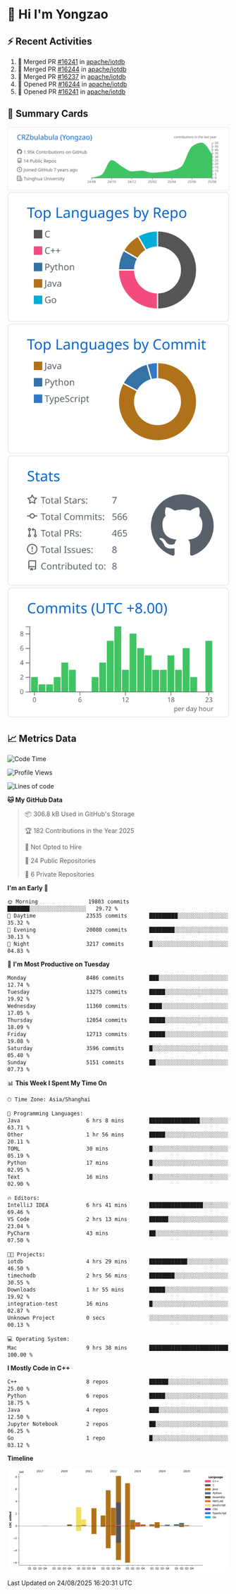# 👋 Hi I'm Yongzao

## ⚡ Recent Activities
<!--START_SECTION:activity-->
1. 🎉 Merged PR [#16241](https://github.com/apache/iotdb/pull/16241) in [apache/iotdb](https://github.com/apache/iotdb)
2. 🎉 Merged PR [#16244](https://github.com/apache/iotdb/pull/16244) in [apache/iotdb](https://github.com/apache/iotdb)
3. 🎉 Merged PR [#16237](https://github.com/apache/iotdb/pull/16237) in [apache/iotdb](https://github.com/apache/iotdb)
4. 💪 Opened PR [#16244](https://github.com/apache/iotdb/pull/16244) in [apache/iotdb](https://github.com/apache/iotdb)
5. 💪 Opened PR [#16241](https://github.com/apache/iotdb/pull/16241) in [apache/iotdb](https://github.com/apache/iotdb)
<!--END_SECTION:activity-->

## 🎑 Summary Cards

[![](https://raw.githubusercontent.com/CRZbulabula/CRZbulabula/main/profile-summary-card-output/github/0-profile-details.svg)](https://github.com/vn7n24fzkq/github-profile-summary-cards)
[![](https://raw.githubusercontent.com/CRZbulabula/CRZbulabula/main/profile-summary-card-output/github/1-repos-per-language.svg)](https://github.com/vn7n24fzkq/github-profile-summary-cards) [![](https://raw.githubusercontent.com/CRZbulabula/CRZbulabula/main/profile-summary-card-output/github/2-most-commit-language.svg)](https://github.com/vn7n24fzkq/github-profile-summary-cards)
[![](https://raw.githubusercontent.com/CRZbulabula/CRZbulabula/main/profile-summary-card-output/github/3-stats.svg)](https://github.com/vn7n24fzkq/github-profile-summary-cards) [![](https://raw.githubusercontent.com/CRZbulabula/CRZbulabula/main/profile-summary-card-output/github/4-productive-time.svg)](https://github.com/vn7n24fzkq/github-profile-summary-cards)

## 📈 Metrics Data

<!--START_SECTION:waka-->
![Code Time](http://img.shields.io/badge/Code%20Time-1%2C138%20hrs%2056%20mins-blue)

![Profile Views](http://img.shields.io/badge/Profile%20Views-1-blue)

![Lines of code](https://img.shields.io/badge/From%20Hello%20World%20I%27ve%20Written-36.1%20million%20lines%20of%20code-blue)

**🐱 My GitHub Data** 

> 📦 306.8 kB Used in GitHub's Storage 
 > 
> 🏆 182 Contributions in the Year 2025
 > 
> 🚫 Not Opted to Hire
 > 
> 📜 24 Public Repositories 
 > 
> 🔑 6 Private Repositories 
 > 
**I'm an Early 🐤** 

```text
🌞 Morning                19803 commits       ███████░░░░░░░░░░░░░░░░░░   29.72 % 
🌆 Daytime                23535 commits       █████████░░░░░░░░░░░░░░░░   35.32 % 
🌃 Evening                20080 commits       ████████░░░░░░░░░░░░░░░░░   30.13 % 
🌙 Night                  3217 commits        █░░░░░░░░░░░░░░░░░░░░░░░░   04.83 % 
```
📅 **I'm Most Productive on Tuesday** 

```text
Monday                   8486 commits        ███░░░░░░░░░░░░░░░░░░░░░░   12.74 % 
Tuesday                  13275 commits       █████░░░░░░░░░░░░░░░░░░░░   19.92 % 
Wednesday                11360 commits       ████░░░░░░░░░░░░░░░░░░░░░   17.05 % 
Thursday                 12054 commits       █████░░░░░░░░░░░░░░░░░░░░   18.09 % 
Friday                   12713 commits       █████░░░░░░░░░░░░░░░░░░░░   19.08 % 
Saturday                 3596 commits        █░░░░░░░░░░░░░░░░░░░░░░░░   05.40 % 
Sunday                   5151 commits        ██░░░░░░░░░░░░░░░░░░░░░░░   07.73 % 
```


📊 **This Week I Spent My Time On** 

```text
🕑︎ Time Zone: Asia/Shanghai

💬 Programming Languages: 
Java                     6 hrs 8 mins        ████████████████░░░░░░░░░   63.71 % 
Other                    1 hr 56 mins        █████░░░░░░░░░░░░░░░░░░░░   20.11 % 
TOML                     30 mins             █░░░░░░░░░░░░░░░░░░░░░░░░   05.19 % 
Python                   17 mins             █░░░░░░░░░░░░░░░░░░░░░░░░   02.95 % 
Text                     16 mins             █░░░░░░░░░░░░░░░░░░░░░░░░   02.90 % 

🔥 Editors: 
IntelliJ IDEA            6 hrs 41 mins       █████████████████░░░░░░░░   69.46 % 
VS Code                  2 hrs 13 mins       ██████░░░░░░░░░░░░░░░░░░░   23.04 % 
PyCharm                  43 mins             ██░░░░░░░░░░░░░░░░░░░░░░░   07.50 % 

🐱‍💻 Projects: 
iotdb                    4 hrs 29 mins       ████████████░░░░░░░░░░░░░   46.50 % 
timechodb                2 hrs 56 mins       ████████░░░░░░░░░░░░░░░░░   30.55 % 
Downloads                1 hr 55 mins        █████░░░░░░░░░░░░░░░░░░░░   19.92 % 
integration-test         16 mins             █░░░░░░░░░░░░░░░░░░░░░░░░   02.87 % 
Unknown Project          0 secs              ░░░░░░░░░░░░░░░░░░░░░░░░░   00.13 % 

💻 Operating System: 
Mac                      9 hrs 38 mins       █████████████████████████   100.00 % 
```

**I Mostly Code in C++** 

```text
C++                      8 repos             ██████░░░░░░░░░░░░░░░░░░░   25.00 % 
Python                   6 repos             █████░░░░░░░░░░░░░░░░░░░░   18.75 % 
Java                     4 repos             ███░░░░░░░░░░░░░░░░░░░░░░   12.50 % 
Jupyter Notebook         2 repos             ██░░░░░░░░░░░░░░░░░░░░░░░   06.25 % 
Go                       1 repo              █░░░░░░░░░░░░░░░░░░░░░░░░   03.12 % 
```



**Timeline**

![Lines of Code chart](https://raw.githubusercontent.com/CRZbulabula/CRZbulabula/main/assets/bar_graph.png)


 Last Updated on 24/08/2025 16:20:31 UTC
<!--END_SECTION:waka-->

